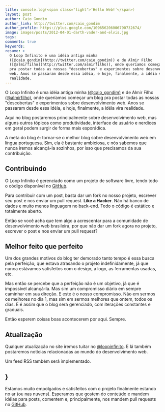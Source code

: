 ```yaml
---
title: console.log(<span class="light">‘Hello Web!’</span>)
layout: post
author: Caio Gondim
author_link: http://twitter.com/caio_gondim
author_profile: https://plus.google.com/109656206006790732674/
image: images/posts/2012-04-01-darth-vader-and-elvis.jpg
tags:
comments: true
keywords:
resumo: >
  O Loop Infinito é uma idéia antiga minha
  ([@caio_gondim](http://twitter.com/caio_gondim)) e de Almir Filho
  ([@almirfilho](http://twitter.com/almirfilho)), onde queríamos começar um blog
  pra postar todas as nossas "descobertas" e experimentos sobre desenvolvimento
  web. Anos se passaram desde essa idéia, e hoje, finalmente, a idéia vira
  realidade.
---
```


O Loop Infinito é uma idéia antiga minha
<a href="http://twitter.com/caio_gondim">(@caio_gondim)</a> e de Almir Filho
<a href="http://twitter.com/almirfilho">(@almirfilho)</a>, onde queríamos
começar um blog pra postar todas as nossas "descobertas" e experimentos sobre
desenvolvimento web. Anos se passaram desde essa idéia, e hoje, finalmente, a
idéia vira realidade.

Aqui no blog postaremos principalmente sobre desenvolvimento web, mas alguns
outros tópicos como produtividade, interface de usuário e nerdices em geral
podem surgir de forma mais esporádica.

A meta do blog é: tornar-se o melhor blog sobre desenvolvimento web em língua
portuguesa. Sim, ela é bastante ambiciosa, e nós sabemos que nunca iremos
alcançá-la sozinhos, por isso que precisamos da sua contribuição.


## Contribuindo

O Loop Infinito é gerenciado como um projeto de software livre, tendo todo o
código disponível no
<a href="https://github.com/loopinfinito/loopinfinito.com.br">GitHub</a>.

Para contribuir com um post, basta dar um fork no nosso projeto, escrever seu
post e nos enviar um pull request. **Like a Hacker**. Não há banco de dados e
muito menos linguagem no back-end. Todo o código é estático e totalmente aberto.

Então se você acha que tem algo a acrescentar para a comunidade de
desenvolvimento web brasileira, por que não dar um fork agora no projeto,
escrever o post e nos enviar um pull request?


## Melhor feito que perfeito

Um dos grandes motivos do blog ter demorado tanto tempo é essa busca pela
perfeição, que estava atrasando o projeto indefinidamente, já que nunca
estávamos satisfeitos com o design, a logo, as ferramentas usadas, etc.

Mas então se percebe que a perfeição não é um objetivo, já que é impossível
alcançá-la. Mas sim um compromisso diário em sempre caminhar em sua direção.
E este é o nosso compromisso. Não em sermos os melhores no dia 1, mas sim em
sermos melhores que ontem, todos os dias. E é assim que o blog será gerenciado,
com iterações constantes e graduais.

Então esperem coisas boas acontecerem por aqui. Sempre.


## Atualização

Qualquer atualização no site iremos tuitar no
<a href="http://twitter.com/loopinfinito">@loopinfinito</a>. E lá também
postaremos notícias relacionadas ao mundo do desenvolvimento web.

Um feed RSS também será implementado.

<h2>}</h2>
Estamos muito empolgados e satisfeitos com o projeto finalmente estando no ar
(ou nas nuvens). Esperamos que gostem do conteúdo e mandem idéias para posts,
comentem e, principalmente, nos mandem pull requests no
<a href="https://github.com/loopinfinito/loopinfinito.com.br">GitHub</a>.
